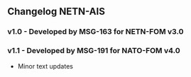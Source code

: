 ## Changelog NETN-AIS

### v1.0 - Developed by MSG-163 for NETN-FOM v3.0



### v1.1 - Developed by MSG-191 for NATO-FOM v4.0

* Minor text updates

